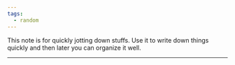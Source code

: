 ```yaml
---
tags:
  - random
---
```

This note is for quickly jotting down stuffs. Use it to write down things quickly and then later you can organize it well.

---
